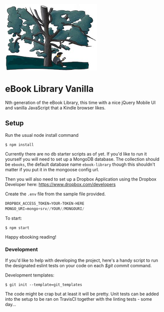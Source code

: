 ![tree-drawing](/public/images/drawing-tree.jpg)

# eBook Library Vanilla

 Nth generation of the eBook Library, this time with a nice jQuery Mobile UI and vanilla JavaScript that a Kindle browser likes.

## Setup

Run the usual node install command 
```
$ npm install
```

Currently there are no db starter scripts as of yet. If you'd like to run it yourself you will need to set up a MongoDB database. The collection should be `ebooks`, the default database name `ebook-library` though this shouldn't matter if you put it in the mongoose config url.

Then you will also need to set up a Dropbox Application using the Dropbox Developer here: https://www.dropbox.com/developers

Create the `.env` file from the sample file provided.

```PowerShell
DROPBOX_ACCESS_TOKEN=YOUR-TOKEN-HERE
MONGO_URI=mongo+srv//YOUR//MONGOURI/
```

To start:
```
$ npm start
```

Happy ebooking reading!

### Development

If you'd like to help with developing the project, here's a handy script to run the designated eslint tests on your code on each _$git commit_ command.

Development templates:
```
$ git init --template=git_templates
```
The code might be crap but at least it will be pretty. Unit tests can be added into the setup to be ran on TravisCI together with the linting tests - some day...
